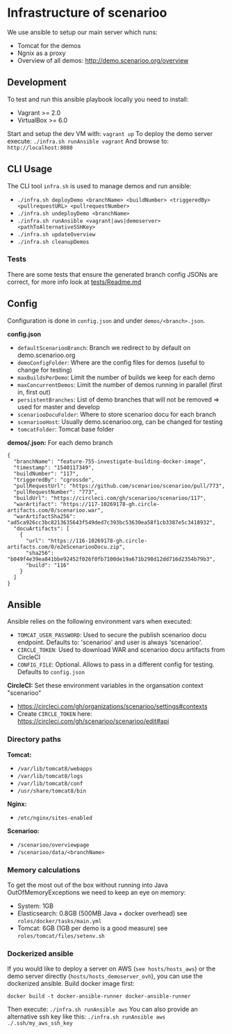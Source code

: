 # Infrastructure of scenarioo

We use ansible to setup our main server which runs:
- Tomcat for the demos
- Ngnix as a proxy
- Overview of all demos: http://demo.scenarioo.org/overview

## Development

To test and run this ansible playbook locally you need to install:
- Vagrant >= 2.0
- VirtualBox >= 6.0

Start and setup the dev VM with: `vagrant up`
To deploy the demo server execute: `./infra.sh runAnsible vagrant`
And browse to: `http://localhost:8080`

## CLI Usage

The CLI tool `infra.sh` is used to manage demos and run ansible:
 - `./infra.sh deployDemo <branchName> <buildNumber> <triggeredBy> <pullrequestURL> <pullrequestNumber>`
 - `./infra.sh undeployDemo <branchName>`
 - `./infra.sh runAnsible <vagrant|aws|demoserver> <pathToAlternativeSSHKey>`
 - `./infra.sh updateOverview`
 - `./infra.sh cleanupDemos`
 
### Tests

There are some tests that ensure the generated branch config JSONs are correct, for more info look at [tests/Readme.md](tests/Readme.md)
    
## Config
Configuration is done in `config.json` and under `demos/<branch>.json`.

**config.json**
- `defaultScenariooBranch`: Branch we redirect to by default on demo.scenarioo.org
- `demoConfigFolder`: Where are the config files for demos (useful to change for testing)
- `maxBuildsPerDemo`: Limit the number of builds we keep for each demo
- `maxConcurrentDemos`: Limit the number of demos running in parallel (first in, first out)
- `persistentBranches`: List of demo branches that will not be removed => used for master and develop
- `scenariooDocuFolder`: Where to store scenarioo docu for each branch
- `scenariooHost`: Usually demo.scenarioo.org, can be changed for testing
- `tomcatFolder`: Tomcat base folder

**demos/<branch>.json:** For each demo branch
```
{
  "branchName": "feature-755-investigate-building-docker-image",
  "timestamp": "1540117349",
  "buildNumber": "117",
  "triggeredBy": "cgrossde",
  "pullRequestUrl": "https://github.com/scenarioo/scenarioo/pull/773",
  "pullRequestNumber": "773",
  "buildUrl": "https://circleci.com/gh/scenarioo/scenarioo/117",
  "warArtifact": "https://117-10269178-gh.circle-artifacts.com/0/scenarioo.war",
  "warArtifactSha256": "ad5ca926cc3bc8213635643f549ded7c393bc53630ea58f1cb3387e5c3418932",
  "docuArtifacts": [
    {
      "url": "https://116-10269178-gh.circle-artifacts.com/0/e2eScenariooDocu.zip",
      "sha256": "b049f4e39ea841bbe92452f026f0fb7100de19a671b298d12dd716d2354b79b3",
      "build": "116"
    }
  ]
}
```


## Ansible

Ansible relies on the following environment vars when executed:
- `TOMCAT_USER_PASSWORD`: Used to secure the publish scenarioo docu endpoint. Defaults to: 'scenarioo' and user is always 'scenarioo'.
- `CIRCLE_TOKEN`: Used to download WAR and scenarioo docu artifacts from CircleCI
- `CONFIG_FILE`: Optional. Allows to pass in a different config for testing. Defaults to `config.json`

**CircleCI:** Set these environment variables in the organsation context "scenarioo"
 * https://circleci.com/gh/organizations/scenarioo/settings#contexts
 * Create `CIRCLE_TOKEN` here: https://circleci.com/gh/scenarioo/scenarioo/edit#api 

### Directory paths
**Tomcat:**
- `/var/lib/tomcat8/webapps` 
- `/var/lib/tomcat8/logs` 
- `/var/lib/tomcat8/conf` 
- `/usr/share/tomcat8/bin`

**Nginx:**
- `/etc/nginx/sites-enabled` 

**Scenarioo:**
- `/scenarioo/overviewpage`
- `/scenarioo/data/<branchName>`


### Memory calculations

To get the most out of the box without running into Java OutOfMemoryExceptions we need to keep an eye on memory:

- System: 1GB
- Elasticsearch: 0.8GB  (500MB Java + docker overhead)  see `roles/docker/tasks/main.yml`
- Tomcat: 6GB (1GB per demo is a good measure)  see `roles/tomcat/files/setenv.sh`


### Dockerized ansible

If you would like to deploy a server on AWS (`see hosts/hosts_aws`) or the demo server directly (`hosts/hosts_demoserver_ovh`),
you can use the dockerized ansible.
Build docker image first:
```
docker build -t docker-ansible-runner docker-ansible-runner
```

Then execute: `./infra.sh runAnsible aws`
You can also provide an alternative ssh key like this: `./infra.sh runAnsible aws ./.ssh/my_aws_ssh_key`
